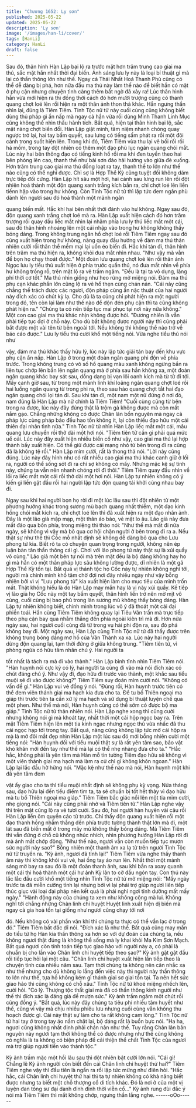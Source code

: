 ```yaml
---
title: "Chương 1652: Ly sơn"
published: 2025-05-22
updated: 2025-05-22
description: 'Ly sơn'
image: '/images/han-li/cover/'
tags: [HanLi]
category: HanLi
draft: false
---
```


Sau đó, thân hình Hàn Lập bại lộ ra trước mặt hơn trăm trung cao
giai ma thú, sắc mặt hắn nhất thời đại biến. Ánh sáng lưu ly này là
loại bí thuật gì mà lại có thần thông lớn như thế. Ngay cả Thái
Nhất Hoá Thanh Phù cũng có thể dễ dàng bị phá, hơn nữa đầu
ma thú này làm thế nào để biết hắn có mặt ở phụ cận nhưng
chuyện tình càng thêm bất ngờ đã xảy ra!
Lúc thân hình hắn vừa mới hiện ra thì đồng thời cách đó hơn
mười trượng cũng có thanh quang chợt loé lên rồi hiện ra một
thân ảnh thon thả khác. Hắn ngưng thần nhìn lại, đúng là Tiêm
Tiêm.
Tinh Tộc nữ tử này cuối cùng cũng không biết dùng thủ pháp gì
ẩn nấp mà ngay cả hắn vừa rồi dùng Minh Thanh Linh Mục cũng
không thể nhìn thấu hành tích. Bất quá, hiện tại thân hình bại lộ,
sắc mặt nàng chợt biến đổi.
Hàn Lập giật mình, tâm niệm nhanh chóng quay ngược trở lại, hai
tay bấm quyết, sau lưng có tiếng sấm phát ra rồi một đôi cánh
trong suốt hiện lên. Trong khi đó, Tiêm Tiêm vừa thu lại vẻ bối rối
rồi há mồm, trong tay đột nhiên có thêm một đạo phù lục ngân
quang chói mắt.
Lúc này hai bên thông đạo có tiếng kinh hồ rồi ma khí đen tuyền
theo hai bên phóng lên cao, thanh thế như bài sơn đảo hải hướng
vào giữa đè xuống. Hơn trăm trung cao giai ma thú đồng loạt ra
tay, thanh thế to lớn như thế nào cũng có thể nghĩ được. Chỉ sợ là
Hợp Thể Kỳ cũng tuyệt đối không dám trực tiếp đối cứng.
Hàn Lập hít sâu một hơi, hai cánh sau lưng run lên rồi đột nhiên
hoá thành một độn quang xanh trắng kích bắn ra, chỉ chợt loé lên
liền tiếnn hập vào trong hư không. Còn Tinh Tộc nữ tử thì lập tức
đem ngân phù dánh lên người sau đó hoá thành một mảnh ngân

quang biến mất. Hắc khí hai bên nhất thời đánh vào hư không.
Ngay sau đó, độn quang xanh trắng chợt loé mà ra.
Hàn Lập xuất hiện cách đó hơn trăm trượng rồi quay đầu liếc mắt
nhìn lại nhằm phía lưu ly thú liếc mắt một cái, sau đó thân hình
nhoáng lên một cái nhập vào trong hư không không thấy bóng
dáng.
Trong không trung ngân hồ chợt loé rồi Tiêm Tiêm ngay sau đó
cũng xuất hiện trong hư không, nàng quay đầu hướng về đám ma
thú thản nhiên cười rồi thân thể mềm mại lại uốn éo biến đi.
Hắc khí tán đi, thân hình trên trăm ma thú hiện ra, không khỏi đưa
mắt nhìn nhau.
"Như vậy mà vẫn để bọn họ chạy thoát được."
Một đoàn lưu quang chợt loé lên rồi thân ảnh Ngọc lưu ly tiểu thú
xuất hiện ở phía trước quần thú, nó đưa mắt nhìn về phía hư
không trống rỗ, trên mặt lộ ra vẻ trầm ngâm.
"Đều là tại ta vô dụng, lãng phí thời cơ tốt."
Ma thú nhìn giống như heo rừng mở miệng nói. Đám ma thú phụ
cạn khác phần lớn cũng lộ ra vẻ hổ thẹn cùng chán nản.
"Cái này cũng chẳng thể trách được các ngươi, độn pháp cùng ẩn
nặc thuật của hai người này đích xác có chút kỳ lạ. Cho dù là ta
cũng chỉ phát hiện ra một người trong đó, tên còn lại làm như thế
nào để độn đén phụ cận thì ta cũng không phát hiện ra."
"Chúng ta có nên tiếp tục mai phục tại nơi này nữa không."
Một con cao giai ma thú khác nhịn không được hỏi.
"Đương nhiên là vẫn phải tiếp tục đợi ở chỗ này. Cho dù bắt
không được người này thì cũng phải bắt được một vài tên từ bên
ngoài tới. Nếu không thì không thể nào trở về báo cáo được."
Lưu ly tiểu thú cười khổ một tiếng nói. Vừa nghe tiểu thú nói như

vậy, đám ma thú khác thấy hữu lý, lúc này lập tức giải tán bay đến
khu vực phụ cận ẩn nấp.
Hàn Lập ở trong một đoàn ngân quang phi độn về phía trước.
Trong không trung có vô số hồ quang màu xanh không ngừng bắn
ra liên tục chớp lên bắn lên ngân quang mà ở phía sau hắn không
xa, một đoàn ngân quang khác bay sát sau, dồng dạng bị vạn lôi
oanh kích mà từ từ đi tới.
Mấy canh giờ sau, từ trong một mảnh linh khí loãng ngân quang
chợt loé rồi hai luồng ngân quang từ trong phi ra, theo sau hào
quang chợt tắt hai đạo ngân quang chói lọi tán đi. Sau khi tán đi,
một nam một nữ đứng ở nơi đó, nam đúng là Hàn Lập mà nữ
chính là Tiêm Tiêm!
"Cuối cùng cũng từ bên trong ra được, lúc này đây đúng thật là
trộm gà không được mà còn mất nắm gạo. Chẳng những không
có được Chân lân bổn nguyên mà ngay cả pháp lực cùng pháp
bảo đều hao tổn không ít, lại còn thiếu đạo hữu một cái thiên đại
nhân tình nữa."
Tinh Tộc nữ tử nhìn Hàn Lập liếc mắt một cái, mâu quang lưu
chuyển rồi thở dài một hơi nói.
"Tiêm tiên tử cần gì phải quá mức uể oải. Lúc này đây xuất hiện
nhiều biến cố như vậy, cao giai ma thú lại hợp thành bầy xuất
hiện. Có thể giữ được cái mạng nhỏ từ bên trong đi ra cũng đã là
không tệ rồi."
Hàn Lập mỉm cười, rất là thong thả nói.
"Lời này cũng đúng. Lúc này đây hình như có rất nhiều cao giai
ma thú khác canh giữ ở lối ra, người có thể sống sót đi ra chỉ sợ
không có mấy. Nhưng mặc kệ sự tình này, chúng ta vẫn nên
nhanh chóng rời đi thôi."
Tiêm Tiêm quay đầu nhìn về lối ra liếc mắt một cái rồi thở dài một
hơi nói. Hàn Lập tự nhiên không có ý kiến gì liền gật đầu rồi hai
người lập tức độn quang tái khởi cùng nhau bay đi.

Ngay sau khi hai người bọn họ rời đi một lúc lâu sau thì đột nhiên
từ một phương hướng khác trong sương mù bạch quang nhất
thiểm, một đạo kinh hồng chói mắt kích ra, chỉ chợt loé lên thì đã
xuất hiện ra một đạo nhân ảnh. Đây là một lão già mập mạp, một
thân áo bào, vẻ mặt lo âu. Lão già này đưa mắt đảo qua bốn phía,
trong miệng thì thào nói:
"Như thế mà mất đi nửa ngày, sẽ không vì vậy mà bỏ qua cơ hội
chặn người ở bên trong đi ra a. Nếu thật sự như thế thì Cốc mỗ
nhất định sẽ không dễ dàng bỏ qua cho Lưu phong tử kia. Biết rõ
ta có chuyện quan trọng trong người, không nên ép luận bàn tân
thần thông cái gì. Chơi với lão phong tử này thật sự là xúi quẩy vô
cùng."
Lão giả một bên tự nói mà trên mặt đều là bộ dáng không hay ho
gì mà hắn có một thân pháp lực sâu không lường được, dĩ nhiên
là một gã Hợp Thể Kỳ tồn tại.
Bất quá vị thánh tộc họ Cốc này tự nhiên không nghĩ tới, người
mà chính mình khổ tâm chờ đợi nơi đây nhiều ngày như vậy bỗng
nhiên bởi vì vị "Lưu phong tử" kia xuất hiện làm cho mục tiêu của
mình trốn mất.
Thật không hiểu là do Hàn Lập may mắn hay là vị này xúi quẩy.
Kế tiếp vị lão già họ Cốc này một tay bấm quyết, thân hình liền trở
nên mờ mịt vô cùng, cuối cùng bị bao phủ trong làn sương mù
không thấy bóng dáng. Hàn Lập tự nhiên không biết, chình mình
trong lúc vô ý đã thoát một cái đại phiền toái. Hắn cùng Tiêm Tiêm
không quay lại Tiêu Vân trấn mà trực tiếp theo phụ cận bay qua
nhằm thẳng đến phía ngoài kiên trì mà đi.
Hơn nửa ngảy sau, hai người cuối cùng đã từ trong vụ hải phi
độn ra, sau đó phá không bay đi. Một ngày sau, Hàn Lập cùng
Tinh Tộc nữ tử đã thấy được trên không trung bóng dáng mơ hồ
của Vân Thành xa xa.
Lúc này hai người dừng độn quang lại, tạm thời đứng ở giữa
không trung.
"Tiêm tiên tử, vì phòng ngừa có hữu tâm nhân chú ý. Hai người ta

tốt nhất là tách ra mà đi vào thành."
Hàn Lập bình tĩnh nhìn Tiêm Tiêm nói.
"Hàn huynh nói cực kỳ có lý, hai người ta cùng đi vào mà nói đích
xác có chút đáng chú ý. Như vậy đi, đạo hữu đi trước vào thành,
một khắc sau tiểu muội sẽ đi vào được không?"
Tiêm Tiêm suy đoán mỉm cười nói.
"Không có vấn đề gì."
Hàn Lập vui vẻ đồng ý nói.
"Đúng rồi, Hàn huynh trước tiên có thể đem viên thánh giai ma
hạch kia đưa cho ta. Để tu bổ Thiên ngoại ma giáp thì trước tiên
ta cần xử lý ma hạch và sử dụng bí thuật luyện chế qua một phen.
Như thế mà nói, Hàn huynh cũng có thể sớm có được bộ ma
giáp."
Tinh Tộc nữ tử thản nhiên nói.
Hàn Lập nghe xong thì cũng cười nhưng không nói gì mà khoát
tay, nhất thời một cái hộp ngọc bay ra. Trên mặt Tiêm Tiêm hiện
lên một tia kinh ngạc nhưng ngọc thủ vừa nhấc đã thu cái ngọc
hạp tới trong tay. Bất quá, nàng cũng không lập tức mở cái hộp ra
mà là mở đôi mắt đẹp nhìn Hàn Lập một lúc sau đó mới bỗng
nhiên cười một tiếng nói:
"Hàn huynh đối với tiểu muội thật sự là rất yên tâm sao, bảo vật
khó khăn mới đến tay như thế mà lại có thể nhẹ nhàng đưa cho
ta."
"Hắc hắc, không phải là yên tâm mà Hàn mỗ tin tưởng Tiêm đạo
hữu sẽ không vì một viên thánh giai ma hạch mà làm ra cử chỉ gì
không khôn ngoan."
Hàn Lập lại lắc đầu hờ hững nói.
"Mặc kệ như thế nào mà nói, Hàn huynh một khi đã yên tâm đem

vật ấy giao cho ta thì tiểu muội nhất định sẽ không phụ kỳ vọng.
Nửa tháng sau, đạo hữu lại đến tiểu điếm tìm ta, ta sẽ chuẩn bị tốt
hết thảy vì đạo hữu mà tu bổ Thiên ngoại ma giáp."
Tiêm Tiêm bấc giác nổi lên một tia mỉm cười, nhẹ giọng nói.
"Cái này cũng phải nhờ vả Tiêm tiên tử."
Hàn Lập nghe vậy thì trên mặt cũng lộ ra vẻ tươi cười.
Sau đó, hai người hàn huyên vài câu rồi Hàn Lập liền ôm quyền
cáo từ trước. Chỉ thấy độn quang xuất hiện rồi một đạo thanh
hồng nhằm thẳng đến phía trước tường thành thật lớn mà đi, một
lát sau đã biến mất ở trong mây mù không thấy bóng dáng. Mà
Tiêm Tiêm thì vẫn đứng ở chỗ cũ không nhúc nhích, nhìn phương
hướng Hàn Lập rời đi mà ánh mắt chớp động.
"Như thế nào, ngươi vẫn còn muốn tiếp tục mượn sức người này
sao?"
Bỗng nhiên một thanh âm xa lạ từ trên người Tinh Tộc nữ tử
truyền ra.
"Kỳ ảnh, ngươi đả tỉnh lại!"
Tiêm Tiêm vừa nghe thấy thanh âm này thì không khỏi vui vẻ, hai
ống tay áo run lên. Nhất thời một mảnh sáng mờ bay ra sau đó là
một đoàn thanh ảnh, sau khi bắn ra xoay quanh một cái thì hoá
thành một cái hư ảnh Kỳ lân to cỡ đầu ngón tay.
Con thú này lắc lắc đầu cười khổ một tiếng nhìn Tinh Tộc nữ tử
mở miệng nói:
"Mấy ngày trước ta đã miễn cưỡng tỉnh lại nhưng bởi vì lại phải trợ
giúp ngươi liên tiếp thúc giục vài loại đại pháp nên kết quả là phải
nghỉ ngơi tĩnh dưỡng mất mấy ngày."
"Hành động này của chúng ta xem như không công mà lui. Không
nghĩ tới chẳng những Chân linh chi huyệt Huyệt linh xuất hiện dị
biến mà ngay cả gia hoả tồn tại giống như ngươi cũng chạy tới nơi

đó. Nếu không có vài phần vân khí thì chúng ta thực có thể vẩn
lạc ở trong đó."
Tiêm Tiêm bất đắc dĩ nói.
"Đích xác là như thế. Bất quá cũng may mắn do tiểu tử họ Hàn kia
thần thông xa hơn so với dự đoán của chúng ta, nếu không ngươi
thật đúng là không thể sống mà ly khai khỏi Ma Kim Sơn Mạch.
Bất quá ngươi còn tính toán tiếp tục giao hảo với người này a, có
phải là chuẩn bị cho lần vào Chân linh chi huyệt tiếp theo sao?"
Kỳ ảnh gật gật đầu rồi tiếp tục hỏi lại một câu.
"Chân linh chi huyệt xuất hiện lần tiếp theo là chuyện tình của
nhiều năm sau. Tạm thời chúng ta không nên cân nhắc xa như
thế nhưng cho dù không lo lắng đến việc này thì người này thần
thông to lớn như thế, tựa hồ không kém gì thánh giai sơ giai tồn
tại. Ta nên hết sức giao hảo thì cũng không có chỗ xấu."
Tinh Tộc nữ tử khoé miệng nhếch lên, cười hỏi.
"Có lý. Thượng tộc thất giai mà đã có thần thông kinh người như
thế thì đích xác là đáng giá để mượn sức."
Kỳ ảnh trầm ngâm một chút rồi cũng đồng ý.
"Bất quá, lúc này đây chúng ta tiêu phí nhiều tâm huyết như thế,
cũng vì vậy mà chịu nhiều phiêu lưu nhưng cuối cùng vẫn không
thu hoạch được gì. Cái này thật sự làm cho ta rất không cam
lòng."
Tinh Tộc nữ tử hai tay ở trong tay áo nắm chặt lại, bộ dáng rất là
buồn bực nói.
"Ha ha, ngươi cũng không nhất định phải chán nản như thế. Tuy
rằng Chân lân bản nguyên này ngươi tạm thời không thể có được
nhưng như thế cũng không có nghĩa là ta không có biện pháp để
cải thiện thể chất Tinh Tộc của ngươi mà trợ giúp ngươi tiến vào
thánh tộc."

Kỳ ảnh trầm mặc một hồi lâu sau thì đột nhiên bật cười lớn nói.
"Cái gì! Chẳng lẽ Kỳ ảnh người còn biết đến cái Chân linh chi
huyệt thứ hai?"
Tiêm Tiêm nghe vậy thì đầu tiên là ngẩn ra rồi lập tức mừng như
điên hỏi.
"Hắc hắc, cái Chân linh chi huyệt thứ hai thì ta tự nhiên không có
khả năng biết được nhưng ta biết một chỗ thượng cổ di tích khác.
Đó là nơi ở của một vị luyện đan tông sư đại danh đỉnh đỉnh thời
viễn cổ..."
Kỳ ảnh rung đùi đắc ý nói mà Tiêm Tiêm thì mắt không chớp,
ngưng thần lắng nghe.
------oOo------
